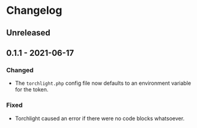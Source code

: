 # Changelog

## Unreleased

## 0.1.1 - 2021-06-17

### Changed
- The `torchlight.php` config file now defaults to an environment variable for the token.

### Fixed
- Torchlight caused an error if there were no code blocks whatsoever.